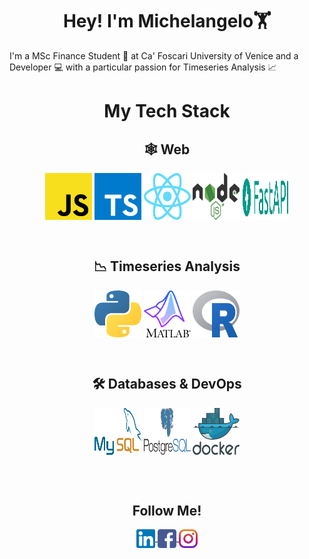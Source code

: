 <h1 align="center">Hey! I'm Michelangelo🏋️</h1>

I'm a MSc Finance Student 💱 at Ca' Foscari University of Venice and a Developer 💻 with a particular passion for Timeseries Analysis 📈

<h1 align="center">My Tech Stack</h1>

<h2 align="center">🕸️ Web</h2>

<p align="center">
    <img align="center" src="./media/javascript.svg" alt="michelangelodefrancesco" height="75" width="75" />
    <img align="center" src="./media/typescript.svg" alt="michelangelodefrancesco" height="75" width="75" />
    <img align="center" src="./media/react.svg" alt="michelangelodefrancesco" height="75" width="75" />
    <img align="center" src="./media/node.svg" alt="michelangelodefrancesco" height="75" width="75" />
    <img align="center" src="./media/fastapi.svg" alt="michelangelodefrancesco" height="75" width="75" />
</p>
<br />
<h2 align="center">📉 Timeseries Analysis</h2>

<p align="center">
    <img align="center" src="./media/python.svg" alt="michelangelodefrancesco" height="75" width="75" />
    <img align="center" src="./media/matlab.svg" alt="michelangelodefrancesco" height="75" width="75" />
    <img align="center" src="./media/r.svg" alt="michelangelodefrancescso" height="75" width="75" />
</p>
<br />
<h2 align="center">🛠️ Databases & DevOps</h2>

<p align="center">
    <img align="center" src="./media/mysql.svg" alt="michelangelodefrancesco" height="75" width="75" />
    <img align="center" src="./media/postgresql.svg" alt="michelangelodefrancesco" height="75" width="75" />
    <img align="center" src="./media/docker.svg" alt="michelangelodefrancesco" height="75" width="75" />
</p>
<br /><br />
<h2 align="center">Follow Me!</h2>
<p align="center">
    <a 
        href="https://linkedin.com/in/michelangelodefrancesco" target="blank">
            <img align="center" src="./media/linkedin.svg" alt="michelangelodefrancesco" height="30" width="30" />
    </a>
    <a 
        href="https://fb.com/michelangelo.defrancesco" 
        target="blank">
            <img align="center" src="./media/facebook.svg" alt="michelangelo.defrancesco" height="30" width="30"/>
    </a>
    <a 
        href="https://instagram.com/michelangelo.df" 
        target="blank">
        <img align="center" src="./media/instagram.svg" alt="michelangelo.df" height="30" width="30" />
    </a>
</p>
